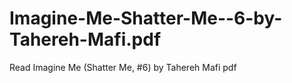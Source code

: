 # Imagine-Me-Shatter-Me--6-by-Tahereh-Mafi.pdf
Read Imagine Me (Shatter Me, #6) by Tahereh Mafi pdf
